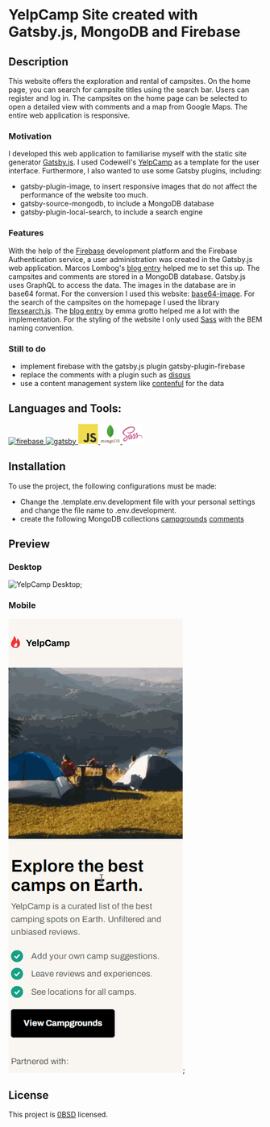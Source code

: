 # YelpCamp Site created with Gatsby.js, MongoDB and Firebase

## Description

This website offers the exploration and rental of campsites. On the home page, you can search for campsite titles using the search bar. Users can register and log in. The campsites on the home page can be selected to open a detailed view with comments and a map from Google Maps. The entire web application is responsive.

### Motivation

I developed this web application to familiarise myself with the static site generator [Gatsby.js](https://www.gatsbyjs.com/). I used Codewell's [YelpCamp](https://www.codewell.cc/challenges/yelpcamp-by-colt-steele--6144c7c8a383e41090a3d84b) as a template for the user interface. Furthermore, I also wanted to use some Gatsby plugins, including:
- gatsby-plugin-image, to insert responsive images that do not affect the performance of the website too much.
- gatsby-source-mongodb, to include a MongoDB database
- gatsby-plugin-local-search, to include a search engine

### Features

With the help of the [Firebase](https://firebase.google.com/) development platform and the Firebase Authentication service, a user administration was created in the Gatsby.js web application.
Marcos Lombog's [blog entry](https://betterprogramming.pub/build-a-gatsby-authentication-flow-with-firebase-72b9514f6c9b) helped me to set this up.
The campsites and comments are stored in a MongoDB database. Gatsby.js uses GraphQL to access the data. The images in the database are in base64 format. For the conversion I used this website: [base64-image](https://www.base64-image.de/).
For the search of the campsites on the homepage I used the library [flexsearch.js](https://github.com/nextapps-de/flexsearch). The [blog entry](https://www.emgoto.com/gatsby-search/) by emma grotto helped me a lot with the implementation.
For the styling of the website I only used [Sass](https://sass-lang.com/) with the BEM naming convention.

### Still to do

- implement firebase with the gatsby.js plugin gatsby-plugin-firebase
- replace the comments with a plugin such as [disqus](https://disqus.com/)
- use a content management system like [contenful](https://www.contentful.com/) for the data

## Languages and Tools:
<p align="left"> <a href="https://firebase.google.com/" target="_blank" rel="noreferrer"> <img src="https://www.vectorlogo.zone/logos/firebase/firebase-icon.svg" alt="firebase" width="40" height="40"/> </a> <a href="https://www.gatsbyjs.com/" target="_blank" rel="noreferrer"> <img src="https://www.vectorlogo.zone/logos/gatsbyjs/gatsbyjs-icon.svg" alt="gatsby" width="40" height="40"/> </a> <a href="https://developer.mozilla.org/en-US/docs/Web/JavaScript" target="_blank" rel="noreferrer"> <img src="https://raw.githubusercontent.com/devicons/devicon/master/icons/javascript/javascript-original.svg" alt="javascript" width="40" height="40"/> </a> <a href="https://www.mongodb.com/" target="_blank" rel="noreferrer"> <img src="https://raw.githubusercontent.com/devicons/devicon/master/icons/mongodb/mongodb-original-wordmark.svg" alt="mongodb" width="40" height="40"/> </a> <a href="https://sass-lang.com" target="_blank" rel="noreferrer"> <img src="https://raw.githubusercontent.com/devicons/devicon/master/icons/sass/sass-original.svg" alt="sass" width="40" height="40"/> </a> </p>

## Installation

To use the project, the following configurations must be made:
- Change the .template.env.development file with your personal settings and change the file name to .env.development.
- create the following MongoDB collections
[campgrounds](/collections/campgrounds.json)
[comments](/collections/comments.json)

## Preview

### Desktop

![YelpCamp Desktop](./preview/YelpCampDesktop.gif);

### Mobile

![YelpCamp Mobile](./preview/YelpCampMobile.gif);

## License
This project is [0BSD](/LICENSE) licensed.